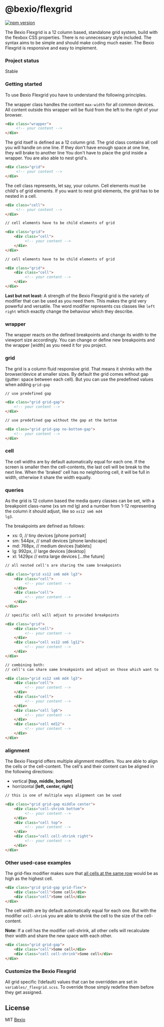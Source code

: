 # @bexio/flexgrid

[![npm version](https://badge.fury.io/js/%40bexio%2Fflexgrid.svg)](https://badge.fury.io/js/%40bexio%2Fflexgrid)

The Bexio Flexgrid is a 12 column based, standalone grid system, build with the flexbox CSS properties.
There is no unnecessary style included. The syntax aims to be simple and should make
coding much easier. The Bexio Flexgrid is responsive and easy to implement.

### Project status
Stable

### Getting started
To use Bexio Flexgrid you have to understand the following principles.

             
The wrapper class handles the content <code>max-width</code> for all common devices. 
All content outside this wrapper will be fluid from the left to the right of your browser.

```html
<div class="wrapper">
     <!-- your content -->
</div>
```

The grid itself is defined as a 12 column grid. The grid class contains all cell you will handle on one line.
If they don't have enough space at one line, they will brake to another line
You don't have to place the grid inside a wrapper. You are also able to nest grid's.

```html
<div class="grid">
     <!-- your content -->
</div>
```

The cell class represents, let say, your column. Cell
elements must be child's of grid elements. 
If you want to nest grid elements, the grid has to be nested in a cell. 

```html
<div class="cell">
     <!-- your content -->
</div>

// cell elements have to be child elements of grid

<div class="grid">
    <div class="cell">
         <!-- your content -->
    </div>
</div>

// cell elements have to be child elements of grid

<div class="grid">
    <div class="cell">
         <!-- your content -->
    </div>
</div>
```

<strong>Last but not least:</strong> A strength of the Bexio Flexgrid grid is the variety of modifier that can be used as you need them. 
This makes the grid very powerful and versatile.
The word modifier represents css classes like <code>left right</code> which exactly change the behaviour which they describe.

### wrapper

The wrapper reacts on the defined breakpoints and change its width to the viewport size accordingly.
You can change or define new breakpoints and the wrapper [width] as you need it for you project.

### grid
The grid is a column fluid responsive grid. That means it shrinks with the browser/device at smaller sizes.
By default the grid comes without gap (gutter: space between each cell). But you can use the predefined values when adding <code>grid-gap</code>

```html
// use predefined gap

<div class="grid grid-gap">
    <!-- your content -->
</div>
```

```html
// use predefined gap without the gap at the bottom

<div class="grid grid-gap no-bottom-gap">
    <!-- your content -->
</div>
```

### cell
The cell widths are by default automatically equal for each one.
If the screen is smaller then the cell-contents, the last cell will be break to the next line. 
When the 'braked' cell has no neighboring cell, it will be full in width, otherwise it share the width equally.

### queries
As the grid is 12 column based the media query classes can be set, with a breakpoint class-name (xs sm md lg) and a number from 1-12 representing the column it should adjust, like so <code>xs12 sm6 md4 lg3</code>.

The breakpoints are defined as follows:
- xs: 0,      // tiny devices         [phone portrait]
- sm: 544px,  // small devices        [phone landscape]
- md: 768px,  // medium devices       [tablets]
- lg: 992px,  // large devices        [desktop]
- xl: 1429px  // extra large devices  [...the future]


```html
// all nested cell's are sharing the same breakpoints

<div class="grid xs12 sm6 md4 lg3">
    <div class="cell">
         <!-- your content -->
    </div>
    <div class="cell">
         <!-- your content -->
    </div>
</div>
```

```html
// specific cell will adjust to provided breakpoints

<div class="grid">
    <div class="cell">
         <!-- your content -->
    </div>
    <div class="cell xs12 sm6 lg12">
         <!-- your content -->
    </div>
</div>
```

```html
// combining both: 
// cell's can share same breakpoints and adjust on those which want to be more specific

<div class="grid xs12 sm6 md4 lg3">
    <div class="cell">
         <!-- your content -->
    </div>
    <div class="cell">
         <!-- your content -->
    </div>
    <div class="cell lg6">
         <!-- your content -->
    </div>
    <div class="cell md12">
         <!-- your content -->
    </div>
</div>
```

### alignment
The Bexio Flexgrid offers multiple alignment modifiers. 
You are able to align the cells or the cell-content. 
The cell's and their content can be aligned in the following directions:
- vertical <strong>[top, middle, bottom]</strong>
- horrizontal <strong>[left, center, right]</strong>

```html
// this is one of multiple ways alignment can be used

<div class="grid grid-gap middle center">
    <div class="cell-shrink bottom">
         <!-- your content -->
    </div>
    <div class="cell top">
         <!-- your content -->
    </div>
    <div class="cell cell-shrink right">
         <!-- your content -->
    </div>
</div>
```

### Other used-case examples
The grid-flex modifier makes sure that <u>all cells at the same row</u> would be as high as the highest cell.

```html
<div class="grid grid-gap grid-flex">
    <div class="cell">Some cell</div>
    <div class="cell">Some cell</div>
</div>
```

The cell width are by default automatically equal for each one. 
But with the modifier <code>cell-shrink</code> you are able to shrink the cell to the size of the cell-content.

<strong>Note:</strong> If a cell has the modifier cell-shrink, all other cells will recalculate their width and share the new space with each other.

```html
<div class="grid grid-gap">
    <div class="cell">Some cell</div>
    <div class="cell cell-shrink">Some cell</div>
</div>
```

### Customize the Bexio Flexgrid
All grid specific (!default) values that can be overridden are set in <code>variables/_flexgrid.scss</code>. To override those simply redefine them before they get assigned.

## License

MIT [Bexio](http://www.bexio.com)

